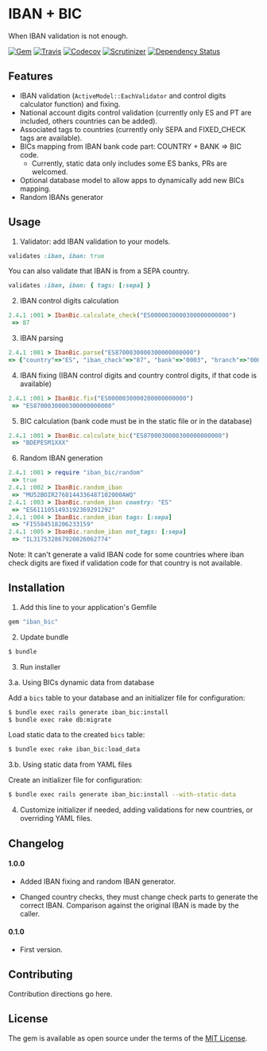 # IBAN + BIC
When IBAN validation is not enough.

[![Gem](https://img.shields.io/gem/v/iban_bic.svg)](https://rubygems.org/gems/iban_bic)
[![Travis](https://img.shields.io/travis/podemos-info/iban_bic/master.svg)](https://travis-ci.org/podemos-info/iban_bic)
[![Codecov](https://img.shields.io/codecov/c/github/podemos-info/iban_bic.svg)](https://codecov.io/gh/podemos-info/iban_bic)
[![Scrutinizer](https://img.shields.io/scrutinizer/g/podemos-info/iban_bic.svg)](https://scrutinizer-ci.com/g/podemos-info/iban_bic/)
[![Dependency Status](https://www.versioneye.com/user/projects/59d393190fb24f0046190d85/badge.svg?style=flat-square)](https://www.versioneye.com/user/projects/59d393190fb24f0046190d85?style=flat)

## Features
* IBAN validation (`ActiveModel::EachValidator` and control digits calculator function) and fixing.
* National account digits control validation (currently only ES and PT are included, others countries can be added).
* Associated tags to countries (currently only SEPA and FIXED_CHECK tags are available).
* BICs mapping from IBAN bank code part: COUNTRY + BANK => BIC code.
  * Currently, static data only includes some ES banks, PRs are welcomed.
* Optional database model to allow apps to dynamically add new BICs mapping.
* Random IBANs generator

## Usage

1. Validator: add IBAN validation to your models.

```ruby
validates :iban, iban: true
```

You can also validate that IBAN is from a SEPA country.

```ruby
validates :iban, iban: { tags: [:sepa] }
```

2. IBAN control digits calculation

```ruby
2.4.1 :001 > IbanBic.calculate_check("ES0000030000300000000000")
 => 87
```

3. IBAN parsing

```ruby
2.4.1 :001 > IbanBic.parse("ES8700030000300000000000")
=> {"country"=>"ES", "iban_check"=>"87", "bank"=>"0003", "branch"=>"0000", "check"=>"30", "account"=>"0000000000"}
```

4. IBAN fixing (IBAN control digits and country control digits, if that code is available)

```ruby
2.4.1 :001 > IbanBic.fix("ES0000030000200000000000")
 => "ES8700030000300000000000"
```

5. BIC calculation (bank code must be in the static file or in the database)

```ruby
2.4.1 :001 > IbanBic.calculate_bic("ES8700030000300000000000")
 => "BDEPESM1XXX"
```

6. Random IBAN generation

```ruby
2.4.1 :001 > require "iban_bic/random"
 => true
2.4.1 :002 > IbanBic.random_iban
 => "MU52BOIR2768144336487102000AWQ"
2.4.1 :003 > IbanBic.random_iban country: "ES"
 => "ES6111051493192369291292"
2.4.1 :004 > IbanBic.random_iban tags: [:sepa]
 => "FI5584518206233159"
2.4.1 :005 > IbanBic.random_iban not_tags: [:sepa]
 => "IL317532867920826062774"
```

Note: It can't generate a valid IBAN code for some countries where iban check digits are fixed if validation code for that country is not available.

## Installation

1. Add this line to your application's Gemfile

```ruby
gem "iban_bic"
```

2. Update bundle

```bash
$ bundle
```

3. Run installer 

3.a. Using BICs dynamic data from database

Add a `bics` table to your database and an initializer file for configuration:

```bash
$ bundle exec rails generate iban_bic:install
$ bundle exec rake db:migrate
```

Load static data to the created `bics` table:

```bash
$ bundle exec rake iban_bic:load_data
```

3.b. Using static data from YAML files

Create an initializer file for configuration:
  
```bash
$ bundle exec rails generate iban_bic:install --with-static-data
```

4. Customize initializer if needed, adding validations for new countries, or overriding YAML files.

## Changelog

#### 1.0.0

* Added IBAN fixing and random IBAN generator.

* Changed country checks, they must change check parts to generate the correct IBAN. Comparison against the original IBAN is made by the caller.

#### 0.1.0

* First version.

## Contributing
Contribution directions go here.

## License
The gem is available as open source under the terms of the [MIT License](http://opensource.org/licenses/MIT).
